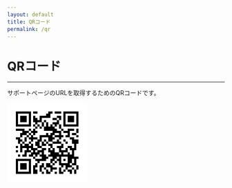 ```yaml
---
layout: default
title: QRコード
permalink: /qr
---
```

# QRコード
---
サポートページのURLを取得するためのQRコードです。

![QRコード](qrcode.png)